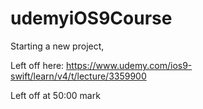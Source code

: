 # udemyiOS9Course

Starting a new project, 

Left off here:
https://www.udemy.com/ios9-swift/learn/v4/t/lecture/3359900

Left off at 50:00 mark









